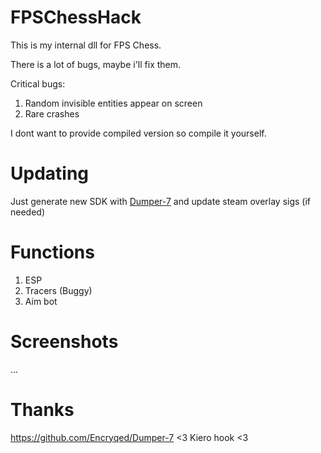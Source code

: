 # FPSChessHack

This is my internal dll for FPS Chess.


There is a lot of bugs, maybe i'll fix them.

Critical bugs:
1. Random invisible entities appear on screen
2. Rare crashes

I dont want to provide compiled version so compile it yourself.

# Updating
Just generate new SDK with [Dumper-7](https://github.com/Encryqed/Dumper-7) and update steam overlay sigs (if needed)

# Functions
1. ESP
2. Tracers (Buggy)
3. Aim bot

# Screenshots
...

# Thanks
https://github.com/Encryqed/Dumper-7 <3
Kiero hook <3